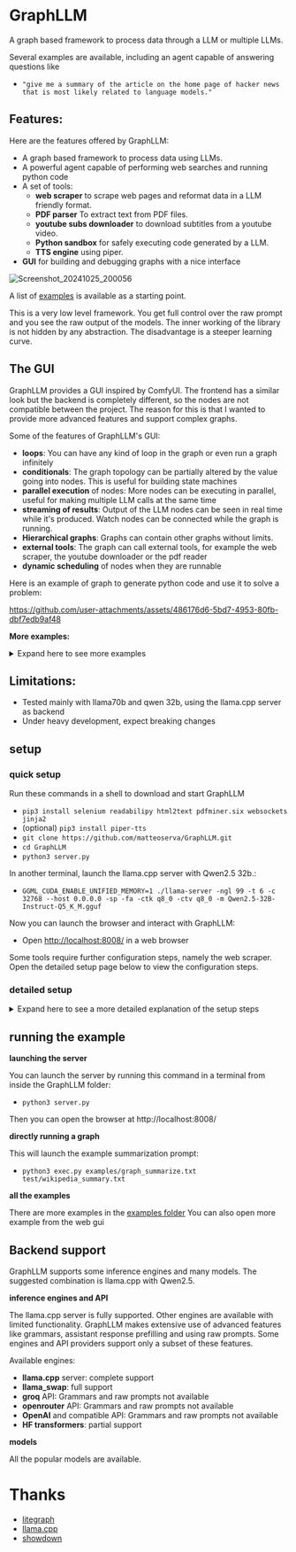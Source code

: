 # GraphLLM

A graph based framework to process data through a LLM or multiple LLMs.

Several examples are available, including an agent capable of answering questions like

* `"give me a summary of the article on the home page of hacker news that is most likely related to language models."`

## Features:

Here are the features offered by GraphLLM:

* A graph based framework to process data using LLMs.
* A powerful agent capable of performing web searches and running python code
* A set of tools:
    * **web scraper** to scrape web pages and reformat data in a LLM friendly format.
    * **PDF parser** To extract text from PDF files.
    * **youtube subs downloader** to download subtitles from a youtube video.
    * **Python sandbox** for safely executing code generated by a LLM.
    * **TTS engine** using piper.
* **GUI** for building and debugging graphs with a nice interface

![Screenshot_20241025_200056](https://github.com/user-attachments/assets/b2e38b92-e247-4fb8-b593-948909224b5b)

A list of [examples](https://github.com/matteoserva/GraphLLM/tree/main/examples) is available as a starting point.

This is a very low level framework. You get full control over the raw prompt and you see the raw output of the models.
The inner working of the library is not hidden by any abstraction. The disadvantage is a steeper learning curve.
    
## The GUI

GraphLLM provides a GUI inspired by ComfyUI. The frontend has a similar look but the backend is completely different, so the nodes are not compatible between the project.
The reason for this is that I wanted to provide more advanced features and support complex graphs.

Some of the features of GraphLLM's GUI:
- **loops**: You can have any kind of loop in the graph or even run a graph infinitely
- **conditionals**: The graph topology can be partially altered by the value going into nodes. This is useful for building state machines
- **parallel execution** of nodes: More nodes can be executing in parallel, useful for making multiple LLM calls at the same time
- **streaming of results**: Output of the LLM nodes can be seen in real time while it's produced. Watch nodes can be connected while the graph is running.
- **Hierarchical graphs**: Graphs can contain other graphs without limits.
- **external tools**: The graph can call external tools, for example the web scraper, the youtube downloader or the pdf reader
- **dynamic scheduling** of nodes when they are runnable

Here is an example of graph to generate python code and use it to solve a problem:

https://github.com/user-attachments/assets/486176d6-5bd7-4953-80fb-dbf7edb9af48

**More examples:**
<details>

<summary>Expand here to see more examples</summary>

### Iteratively edit a file.

This video showcases the File Node and how to make multiple calls to a LLM.

https://github.com/user-attachments/assets/80d5331a-efab-429a-bf51-991feaa64e1d

### Download a file, then call another graph to summarize it

This screenshot show a Hierarchical graph. The file is downloaded, then summarized using another graph

![image](https://github.com/user-attachments/assets/d56cf883-484c-4a93-8d07-74ab33c2f6f9)

</details>

## Limitations:

* Tested mainly with llama70b and qwen 32b, using the llama.cpp server as backend
* Under heavy development, expect breaking changes

## setup

### quick setup

Run these commands in a shell to download and start GraphLLM

- `pip3 install selenium readabilipy html2text pdfminer.six websockets jinja2`
- (optional) `pip3 install piper-tts`
- `git clone https://github.com/matteoserva/GraphLLM.git`
- `cd GraphLLM`
- `python3 server.py`

In another terminal, launch the llama.cpp server with Qwen2.5 32b.:

- `GGML_CUDA_ENABLE_UNIFIED_MEMORY=1 ./llama-server -ngl 99 -t 6 -c 32768 --host 0.0.0.0 -sp -fa -ctk q8_0 -ctv q8_0 -m Qwen2.5-32B-Instruct-Q5_K_M.gguf`

Now you can launch the browser and interact with GraphLLM:

- Open [http://localhost:8008/](http://localhost:8008/) in a web browser

Some tools require further configuration steps, namely the web scraper.
Open the detailed setup page below to view the configuration steps.

### detailed setup

<details>

<summary>Expand here to see a more detailed explanation of the setup steps</summary>

### dependencies
**Required**

TBD. When a missing dependency occurs, run `pip3 install {dependency}`

**optional**

There are optional dependencies for the extra features:
- pdfminer.six for converting PDF files
- selenium for the web scraping tool
- firefox and its Webdriver, for the web scraping tool
- openai and groq API
  
Install the python dependencies with

`pip3 install selenium readabilipy html2text pdfminer.six openai groq websockets piper-tts`

### setup the connection with the llama.cpp server
Steps to configure a connection with [llama.cpp](https://github.com/ggerganov/llama.cpp)

**llama.cpp server**

- Launch the server with

  `./llama-server -ngl 99 -t 4 -c 32768 --host 0.0.0.0 -m {your_model} -sp -fa`
  
  Relevant arguments:
  - `-host 0.0.0.0` if you want to run the server on another machine
  - `-sp` To receive the eom token, this enables llama3.1 tool calling
  - `-m {your_model}` selects the model to use. This project works best with llama 3.1 or qwen2.5

**client configuration**

- modify `client_config.yml`

  - You can replace the default client by changing the `client_name` parameter in the config file
  - If needed, setup groq or openai api config
  - You can use a list as client_name. In that case if one client fails, the next one will be used.
    For example you can use this to setup llama.cpp as primary client and a remote API as fallback.

### setup the extra tools

**web scraper**
- install firefox and selenium
- open firefox
- open about:profiles
- create a profile named "profile.bot"
- relaunch inside that profile
- install ublock origin and verify that it's working.
- import the ublock filter list I uploaded [here](https://github.com/matteoserva/GraphLLM/blob/main/doc/ublock-backup.txt)
- close firefox
- If needed, download the appropriate [geckodriver](https://github.com/mozilla/geckodriver/releases)
- test the tool with `python3 extras/scraper/scrape.py`

**pdf scraper**
- install pdfminer.six
- test it by running `python3 extras/parse_pdf.py {your pdf}`

**youtube scraper**
- test it by running `python3 extras/youtube_subs.py`

</details>

## running the example

**launching the server**

You can launch the server by running this command in a terminal from inside the GraphLLM folder:
- `python3 server.py`

Then you can open the browser at http://localhost:8008/

**directly running a graph**    

This will launch the example summarization prompt:
  
- `python3 exec.py examples/graph_summarize.txt test/wikipedia_summary.txt`

**all the examples**

There are more examples in the [examples folder](https://github.com/matteoserva/GraphLLM/tree/main/examples)
You can also open more example from the web gui

## Backend support

GraphLLM supports some inference engines and many models. The suggested combination is llama.cpp with Qwen2.5.

**inference engines and API**

The llama.cpp server is fully supported. Other engines are available with limited functionality.
GraphLLM makes extensive use of advanced features like grammars, assistant response prefilling and using raw prompts.
Some engines and API providers support only a subset of these features.

Available engines:
- **llama.cpp** server: complete support
- **llama_swap**: full support
- **groq** API: Grammars and raw prompts not available
- **openrouter** API: Grammars and raw prompts not available
- **OpenAI** and compatible API: Grammars and raw prompts not available
- **HF transformers**: partial support

**models**

All the popular models are available.

# Thanks

* [litegraph](https://github.com/jagenjo/litegraph.js)
* [llama.cpp](https://github.com/ggerganov/llama.cpp)
* [showdown](https://github.com/showdownjs/showdown)
